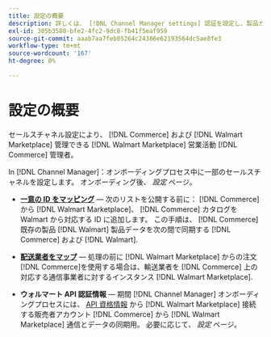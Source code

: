 ```yaml
---
title: 設定の概要
description: 詳しくは、 [!DNL Channel Manager settings] 認証を設定し、製品カタログの属性と輸送業者をマッピングして、間で販売操作を調整する [!DNL Commerce] そして [!DNL Walmart Marketplace].
exl-id: 305b3580-bfe2-4fc2-9dc8-fb41f5eaf959
source-git-commit: aaab7aa7feb05264c24386e62193564dc5ae8fe3
workflow-type: tm+mt
source-wordcount: '167'
ht-degree: 0%

---
```


# 設定の概要

セールスチャネル設定により、 [!DNL Commerce] および [!DNL Walmart Marketplace] 管理できる [!DNL Walmart Marketplace] 営業活動 [!DNL Commerce] 管理者。

In [!DNL Channel Manager]：オンボーディングプロセス中に一部のセールスチャネルを設定します。 オンボーディング後、 *設定* ページ。

* **[一意の ID をマッピング](map-catalog-attributes.md)** — 次のリストを公開する前に： [!DNL Commerce] から [!DNL Walmart Marketplace]、 [!DNL Commerce] カタログを Walmart から対応する ID に追加します。 この手順は、 [!DNL Commerce] 既存の製品 [!DNL Walmart] 製品データを次の間で同期する [!DNL Commerce] および [!DNL Walmart].

* **[配送業者をマップ](map-shipping-carriers.md)** — 処理の前に [!DNL Walmart Marketplace] からの注文 [!DNL Commerce]を使用する場合は、輸送業者を [!DNL Commerce] 上の対応する通信事業者に対するインスタンス [!DNL Walmart Marketplace].

* **ウォルマート API 認証情報** — 期間 [!DNL Channel Manager] オンボーディングプロセスには、 [API 資格情報](walmart-requirements.md#generate-a-walmart-marketplace-production-api-key) から [!DNL Walmart Marketplace] 接続する販売者アカウント [!DNL Commerce] から [!DNL Walmart Marketplace] 通信とデータの同期用。 必要に応じて、 *設定* ページ。
